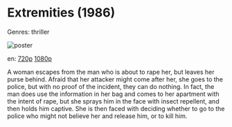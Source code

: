 # Extremities (1986)

Genres: thriller

![poster](http://image.tmdb.org/t/p/w500/pMN14kaump5CrzbSl1C0a2E0M4f.jpg)

en:
  [720p](magnet:?xt=urn:btih:9DB3DDE21149F2CF973DF79162A62F5E42C29C63&tr=udp://glotorrents.pw:6969/announce&tr=udp://tracker.opentrackr.org:1337/announce&tr=udp://torrent.gresille.org:80/announce&tr=udp://tracker.openbittorrent.com:80&tr=udp://tracker.coppersurfer.tk:6969&tr=udp://tracker.leechers-paradise.org:6969&tr=udp://p4p.arenabg.ch:1337&tr=udp://tracker.internetwarriors.net:1337)
  [1080p](magnet:?xt=urn:btih:637D3F582B160E3AA328456465E85099B40D5280&tr=udp://glotorrents.pw:6969/announce&tr=udp://tracker.opentrackr.org:1337/announce&tr=udp://torrent.gresille.org:80/announce&tr=udp://tracker.openbittorrent.com:80&tr=udp://tracker.coppersurfer.tk:6969&tr=udp://tracker.leechers-paradise.org:6969&tr=udp://p4p.arenabg.ch:1337&tr=udp://tracker.internetwarriors.net:1337)
  


A woman escapes from the man who is about to rape her, but leaves her purse behind. Afraid that her attacker might come after her, she goes to the police, but with no proof of the incident, they can do nothing. In fact, the man does use the information in her bag and comes to her apartment with the intent of rape, but she sprays him in the face with insect repellent, and then holds him captive. She is then faced with deciding whether to go to the police who might not believe her and release him, or to kill him.